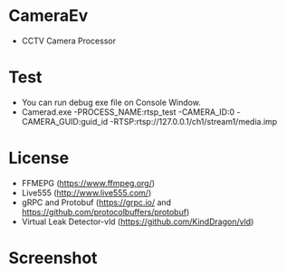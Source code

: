 # CameraEv
* CCTV Camera Processor


# Test
* You can run debug exe file on Console Window.
* Camerad.exe -PROCESS_NAME:rtsp_test -CAMERA_ID:0 -CAMERA_GUID:guid_id -RTSP:rtsp://127.0.0.1/ch1/stream1/media.imp


# License
* FFMEPG (https://www.ffmpeg.org/)
* Live555 (http://www.live555.com/)
* gRPC and Protobuf (https://grpc.io/ and https://github.com/protocolbuffers/protobuf)
* Virtual Leak Detector-vld (https://github.com/KindDragon/vld)


# Screenshot
